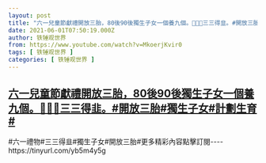 ```yaml
---
layout: post
title: "六一兒童節獻禮開放三胎，80後90後獨生子女一個養九個。🙏🌻🙈三三得韭。#開放三胎#獨生子女#計劃生育#"
date: 2021-06-01T07:50:19.000Z
author: 铁锤观世界
from: https://www.youtube.com/watch?v=MkoerjKvir0
tags: [ 铁锤观世界 ]
categories: [ 铁锤观世界 ]
---
```

<!--1622533819000-->
[六一兒童節獻禮開放三胎，80後90後獨生子女一個養九個。🙏🌻🙈三三得韭。#開放三胎#獨生子女#計劃生育#](https://www.youtube.com/watch?v=MkoerjKvir0)
------

<div>
#六一禮物#三三得韭#獨生子女#開放三胎#更多精彩內容點擊訂閱----https://tinyurl.com/yb5m4y5g
</div>
